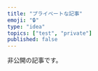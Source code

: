 ```yaml
---
title: "プライベートな記事"
emoji: "🔒"
type: "idea"
topics: ["test", "private"]
published: false
---
```


非公開の記事です。
